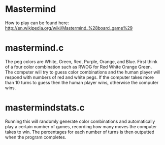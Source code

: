 Mastermind
==========

How to play can be found here: http://en.wikipedia.org/wiki/Mastermind_%28board_game%29

mastermind.c
==========
The peg colors are White, Green, Red, Purple, Orange, and Blue. First think of a four color combination such as RWOG for Red White Orange Green. The computer will try to guess color combinations and the human player will respond with numbers of red and white pegs. If the computer takes more than 10 turns to guess then the human player wins, otherwise the computer wins.


mastermindstats.c
==========
Running this will randomly generate color combinations and automatically play a certain number of games, recording how many moves the computer takes to win. The percentages for each number of turns is then outputted when the program completes.
